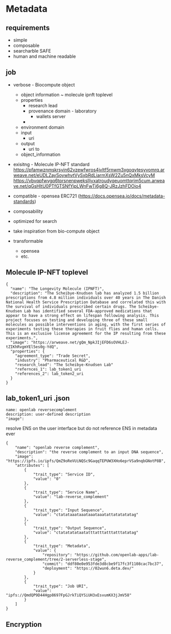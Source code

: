 # Metadata 
## requirements
* simple
* composable
* searcharble SAFE 
* human and machine readable

## job 
* verbose - Biocompute object
    * object information ~ molecule ipnft toplevel
    * properties
        * research lead
        * provenance domain - laboratory
            * wallets server
        * 
    * environment domain
    * input
        * uri
    * output
        * uri to 
    * object_information
* exisitng - Molecule IP-NFT standard 
https://pfamwznmskrsyin62vzewfwros4jvltf5rnwm3xgoqytesyvomrq.arweave.net/eUDLZaySoywhvtVySxbRdLiarmXsW2Zu5nQxMksVcyM
https://vbvqpfwvgq6tprsnenpwekslljyxatroudyqeuomttqrim5cum.arweave.net/qGsHltU0PTfGTSNfYipLWnFwTi6g8Q-JRzJzhFDOio4

* compatible - opensea ERC721 (https://docs.opensea.io/docs/metadata-standards)




* composability
* optimized for search

* take inspiration from bio-compute object 
* transformable
    * opensea
    * etc.

## Molecule IP-NFT toplevel 

````
{
  "name": "The Longevity Molecule (IPNFT)",
  "description": "The Scheibye-Knudsen lab has analyzed 1.5 billion prescriptions from 4.8 million individuals over 40 years in The Danish National Health Service Prescription Database and correlated this with the survival of individuals prescribed certain drugs. The Scheibye-Knudsen Lab has identified several FDA-approved medications that appear to have a strong effect on lifespan following analysis. This project focuses on testing and developing three of these small molecules as possible interventions in aging, with the first series of experiments testing these therapies in fruit flies and human cells. This is an exclusive license agreement for the IP resulting from these experiments.",
  "image": "https://arweave.net/gQm_NpkJIjEFD6sOVHLEJ-tZIKhRvgmYEl5es0g-YdQ",
  "properties": {
    "agreement_type": "Trade Secret",
    "industry": "Pharmaceutical R&D",
    "research_lead": "The Scheibye-Knudsen Lab"
    "refernces_1": lab_token1_uri
    "references_2": lab_token2_uri
  }
}
````

## lab_token1_uri .json

````
name: openlab reversecomplement 
description: user-defined description 
"image": 

````

resolve ENS on the user interface 
but do not reference ENS in metadata ever

````
{
    "name": "openlab reverse complement",
    "description": "the reverse complement to an input DNA sequence",
    "image": "https://ipfs.io/ipfs/QmZ9oReVUiNQSc9GaqqTEPUW3XHo6eprVSa9nqbGNotP8B",
    "attributes": [
        {
            "trait_type": "Service ID",
            "value": "0"
        },
        {
            "trait_type": "Service Name",
            "value": "lab-reverse_complement"
        },
        {
            "trait_type": "Input Sequence",
            "value": "ctatataaataaataaataaatattatatatatag"
        },
        {
            "trait_type": "Output Sequence",
            "value": "ctatatatataatatttatttatttatttatatag"
        },
        {
            "trait_type": "Metadata",
            "value": {
                "repository": "https://github.com/openlab-apps/lab-reverse_complement/tree/2-serverless-stage",
                "commit": "ddf80e0e953fde3d8cbe9f17fc3f1108cac7bc37",
                "deployment": "https://02wun6.deta.dev/"
            }
        },
        {
            "trait_type": "Job URI",
            "value": "ipfs://QmdQP9D44Hgp8697FpGJrkTiQYSiUH3xEsvumKX3jJmV58"
        }
    ]
}
````

## Encryption 


